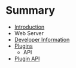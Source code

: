 # Summary

* [Introduction](README.md)
* Web Server
* [Developer Information](docs/developer_information.md)
* [Plugins](docs/plugins/README.md)
   * API
* [Plugin API](docs/plugins/api.md)

